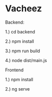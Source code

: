 # Vacheez

Backend:

1.) cd backend

2.) npm install

3.) npm run build

4.) node dist/main.js

Frontend

1.) npm install

2.) ng serve
